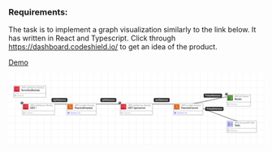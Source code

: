 ### Requirements:
The task is to implement a graph visualization similarly to the link below. It has written in React and Typescript.
Click through https://dashboard.codeshield.io/ to get an idea of the product.

[Demo](https://graph-d1e5b.web.app/)

![ScreenShot](Diagram%20Graph.png)
